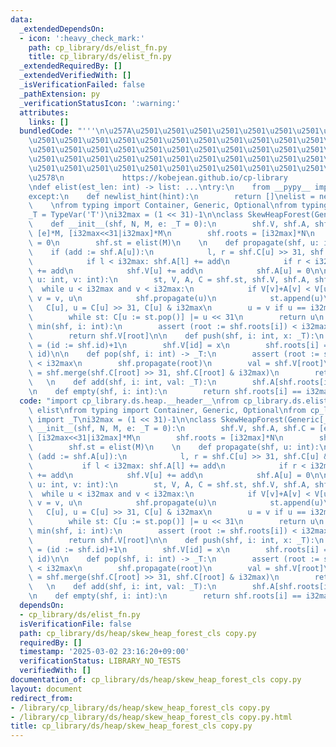 ```yaml
---
data:
  _extendedDependsOn:
  - icon: ':heavy_check_mark:'
    path: cp_library/ds/elist_fn.py
    title: cp_library/ds/elist_fn.py
  _extendedRequiredBy: []
  _extendedVerifiedWith: []
  _isVerificationFailed: false
  _pathExtension: py
  _verificationStatusIcon: ':warning:'
  attributes:
    links: []
  bundledCode: "'''\n\u257A\u2501\u2501\u2501\u2501\u2501\u2501\u2501\u2501\u2501\u2501\
    \u2501\u2501\u2501\u2501\u2501\u2501\u2501\u2501\u2501\u2501\u2501\u2501\u2501\
    \u2501\u2501\u2501\u2501\u2501\u2501\u2501\u2501\u2501\u2501\u2501\u2501\u2501\
    \u2501\u2501\u2501\u2501\u2501\u2501\u2501\u2501\u2501\u2501\u2501\u2501\u2501\
    \u2501\u2501\u2501\u2501\u2501\u2501\u2501\u2501\u2501\u2501\u2501\u2501\u2501\
    \u2578\n             https://kobejean.github.io/cp-library               \n'''\n\
    \ndef elist(est_len: int) -> list: ...\ntry:\n    from __pypy__ import newlist_hint\n\
    except:\n    def newlist_hint(hint):\n        return []\nelist = newlist_hint\n\
    \    \nfrom typing import Container, Generic, Optional\nfrom typing import TypeVar\n\
    _T = TypeVar('T')\ni32max = (1 << 31)-1\n\nclass SkewHeapForest(Generic[_T]):\n\
    \    def __init__(shf, N, M, e: _T = 0):\n        shf.V, shf.A, shf.C = [e]*M,\
    \ [e]*M, [i32max<<31|i32max]*M\n        shf.roots = [i32max]*N\n        shf.id\
    \ = 0\n        shf.st = elist(M)\n    \n    def propagate(shf, u: int):\n    \
    \    if (add := shf.A[u]):\n            l, r = shf.C[u] >> 31, shf.C[u] & i32max\n\
    \            if l < i32max: shf.A[l] += add\n            if r < i32max: shf.A[r]\
    \ += add\n            shf.V[u] += add\n            shf.A[u] = 0\n\n    def merge(shf,\
    \ u: int, v: int):\n        st, V, A, C = shf.st, shf.V, shf.A, shf.C\n      \
    \  while u < i32max and v < i32max:\n            if V[v]+A[v] < V[u]+A[u]: u,\
    \ v = v, u\n            shf.propagate(u)\n            st.append(u)\n         \
    \   C[u], u = C[u] >> 31, C[u] & i32max\n        u = v if u == i32max else u\n\
    \        while st: C[u := st.pop()] |= u << 31\n        return u\n    \n    def\
    \ min(shf, i: int):\n        assert (root := shf.roots[i]) < i32max\n        shf.propagate(root)\n\
    \        return shf.V[root]\n\n    def push(shf, i: int, x: _T):\n        shf.id\
    \ = (id := shf.id)+1\n        shf.V[id] = x\n        shf.roots[i] = shf.merge(shf.roots[i],\
    \ id)\n\n    def pop(shf, i: int) -> _T:\n        assert (root := shf.roots[i])\
    \ < i32max\n        shf.propagate(root)\n        val = shf.V[root]\n        shf.roots[i]\
    \ = shf.merge(shf.C[root] >> 31, shf.C[root] & i32max)\n        return val\n \
    \   \n    def add(shf, i: int, val: _T):\n        shf.A[shf.roots[i]] += val\n\
    \n    def empty(shf, i: int):\n        return shf.roots[i] == i32max\n    \n"
  code: "import cp_library.ds.heap.__header__\nfrom cp_library.ds.elist_fn import\
    \ elist\nfrom typing import Container, Generic, Optional\nfrom cp_library.misc.typing\
    \ import _T\ni32max = (1 << 31)-1\n\nclass SkewHeapForest(Generic[_T]):\n    def\
    \ __init__(shf, N, M, e: _T = 0):\n        shf.V, shf.A, shf.C = [e]*M, [e]*M,\
    \ [i32max<<31|i32max]*M\n        shf.roots = [i32max]*N\n        shf.id = 0\n\
    \        shf.st = elist(M)\n    \n    def propagate(shf, u: int):\n        if\
    \ (add := shf.A[u]):\n            l, r = shf.C[u] >> 31, shf.C[u] & i32max\n \
    \           if l < i32max: shf.A[l] += add\n            if r < i32max: shf.A[r]\
    \ += add\n            shf.V[u] += add\n            shf.A[u] = 0\n\n    def merge(shf,\
    \ u: int, v: int):\n        st, V, A, C = shf.st, shf.V, shf.A, shf.C\n      \
    \  while u < i32max and v < i32max:\n            if V[v]+A[v] < V[u]+A[u]: u,\
    \ v = v, u\n            shf.propagate(u)\n            st.append(u)\n         \
    \   C[u], u = C[u] >> 31, C[u] & i32max\n        u = v if u == i32max else u\n\
    \        while st: C[u := st.pop()] |= u << 31\n        return u\n    \n    def\
    \ min(shf, i: int):\n        assert (root := shf.roots[i]) < i32max\n        shf.propagate(root)\n\
    \        return shf.V[root]\n\n    def push(shf, i: int, x: _T):\n        shf.id\
    \ = (id := shf.id)+1\n        shf.V[id] = x\n        shf.roots[i] = shf.merge(shf.roots[i],\
    \ id)\n\n    def pop(shf, i: int) -> _T:\n        assert (root := shf.roots[i])\
    \ < i32max\n        shf.propagate(root)\n        val = shf.V[root]\n        shf.roots[i]\
    \ = shf.merge(shf.C[root] >> 31, shf.C[root] & i32max)\n        return val\n \
    \   \n    def add(shf, i: int, val: _T):\n        shf.A[shf.roots[i]] += val\n\
    \n    def empty(shf, i: int):\n        return shf.roots[i] == i32max\n    "
  dependsOn:
  - cp_library/ds/elist_fn.py
  isVerificationFile: false
  path: cp_library/ds/heap/skew_heap_forest_cls copy.py
  requiredBy: []
  timestamp: '2025-03-02 23:16:20+09:00'
  verificationStatus: LIBRARY_NO_TESTS
  verifiedWith: []
documentation_of: cp_library/ds/heap/skew_heap_forest_cls copy.py
layout: document
redirect_from:
- /library/cp_library/ds/heap/skew_heap_forest_cls copy.py
- /library/cp_library/ds/heap/skew_heap_forest_cls copy.py.html
title: cp_library/ds/heap/skew_heap_forest_cls copy.py
---
```

